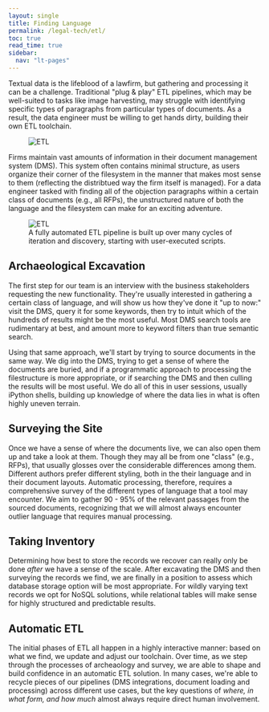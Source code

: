 ```yaml
---
layout: single
title: Finding Language
permalink: /legal-tech/etl/
toc: true
read_time: true
sidebar:
  nav: "lt-pages"
---
```


Textual data is the lifeblood of a lawfirm, but gathering and processing it can be a challenge.  Traditional "plug & play" ETL pipelines, which may be well-suited to tasks like image harvesting, may struggle with identifying specific types of paragraphs from particular types of documents.  As a result, the data engineer must be willing to get hands dirty, building their own ETL toolchain.

<figure>
  <img src="{{ '/assets/images/shovel.jpg' | relative_url }}" alt="ETL" class="full">
</figure>

Firms maintain vast amounts of information in their document management system (DMS).  This system often contains minimal structure, as users organize their corner of the filesystem in the manner that makes most sense to them (reflecting the distribtued way the firm itself is managed).  For a data engineer tasked with finding all of the objection paragraphs within a certain class of documents (e.g., all RFPs), the unstructured nature of both the language and the filesystem can make for an exciting adventure.

<figure>
  <img src="{{ '/assets/images/etl.svg' | relative_url }}" alt="ETL" class="full">
  <figcaption>A fully automated ETL pipeline is built up over many cycles of iteration and discovery, starting with user-executed scripts.</figcaption>
</figure>

## Archaeological Excavation

The first step for our team is an interview with the business stakeholders requesting the new functionality.  They're usually interested in gathering a certain class of language, and will show us how they've done it "up to now:" visit the DMS, query it for some keywords, then try to intuit which of the hundreds of results might be the most useful.  Most DMS search tools are rudimentary at best, and amount more to keyword filters than true semantic search.

Using that same approach, we'll start by trying to source documents in the same way.  We dig into the DMS, trying to get a sense of where the documents are buried, and if a programmatic approach to processing the filestructure is more appropriate, or if searching the DMS and then culling the results will be most useful.  We do all of this in user sessions, usually iPython shells, building up knowledge of where the data lies in what is often highly uneven terrain.

## Surveying the Site

Once we have a sense of where the documents live, we can also open them up and take a look at them.  Though they may all be from one "class" (e.g., RFPs), that usually glosses over the considerable differences among them.  Different authors prefer different styling, both in the their language and in their document layouts.  Automatic processing, therefore, requires a comprehensive survey of the different types of language that a tool may encounter.  We aim to gather 90 - 95% of the relevant passages from the sourced documents, recognizing that we will almost always encounter outlier language that requires manual processing.

## Taking Inventory

Determining how best to store the records we recover can really only be done *after* we have a sense of the scale.  After excavating the DMS and then surveying the records we find, we are finally in a position to assess which database storage option will be most appropriate.  For wildly varying text records we opt for NoSQL solutions, while relational tables will make sense for highly structured and predictable results.

## Automatic ETL

The initial phases of ETL all happen in a highly interactive manner: based on what we find, we update and adjust our toolchain.  Over time, as we step through the processes of archeaology and survey, we are able to shape and build confidence in an automatic ETL solution.  In many cases, we're able to recycle pieces of our pipelines (DMS integrations, document loading and processing) across different use cases, but the key questions of *where, in what form, and how much* almost always require direct human involvement.
